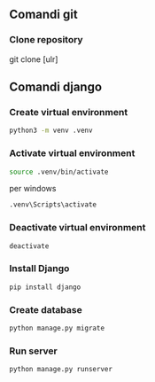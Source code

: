 ## Comandi git

### Clone repository
git clone [ulr]

## Comandi django

### Create virtual environment
```bash
python3 -m venv .venv
```

### Activate virtual environment
```bash
source .venv/bin/activate
```
per windows
```bash
.venv\Scripts\activate
```

### Deactivate virtual environment
```bash
deactivate
```

### Install Django
```bash
pip install django
```

### Create database
```bash
python manage.py migrate
```

### Run server
```bash
python manage.py runserver
```

